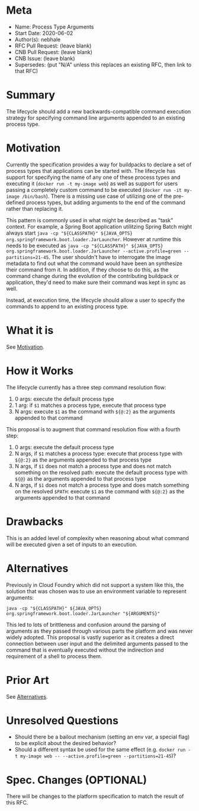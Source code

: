# Meta
[meta]: #meta
- Name: Process Type Arguments
- Start Date: 2020-06-02
- Author(s): nebhale
- RFC Pull Request: (leave blank)
- CNB Pull Request: (leave blank)
- CNB Issue: (leave blank)
- Supersedes: (put "N/A" unless this replaces an existing RFC, then link to that RFC)

# Summary
[summary]: #summary

The lifecycle should add a new backwards-compatible command execution strategy for specifying command line arguments appended to an existing process type.

# Motivation
[motivation]: #motivation

Currently the specification provides a way for buildpacks to declare a set of process types that applications can be started with.  The lifecycle has support for specifying the name of any one of these process types and executing it (`docker run -t my-image web`) as well as support for users passing a completely custom command to be executed (`docker run -it my-image /bin/bash`). There is a missing use case of utilizing one of the pre-defined process types, but adding arguments to the end of the command rather than replacing it.

This pattern is commonly used in what might be described as "task" context.  For example, a Spring Boot application utilitzing Spring Batch might always start `java -cp "${CLASSPATH}" ${JAVA_OPTS} org.springframework.boot.loader.JarLauncher`.  However at runtime this needs to be executed as `java -cp "${CLASSPATH}" ${JAVA_OPTS} org.springframework.boot.loader.JarLauncher --active.profile=green --partitions=21-45`.  The user shouldn't have to interrogate the image metadata to find out what the command would have been an synthesize their command from it.  In addition, if they choose to do this, as the command change during the evolution of the contributing buildpack or application, they'd need to make sure their command was kept in sync as well.

Instead, at execution time, the lifecycle should allow a user to specify the commands to append to an existing process type.

# What it is
[what-it-is]: #what-it-is

See [Motivation](#motivation).

# How it Works
[how-it-works]: #how-it-works

The lifecycle currently has a three step command resolution flow:

1.  0 args: execute the default process type
1.  1 arg:  if `$1` matches a process type, execute that process type
1.  N args: execute `$1` as the command with `${@:2}` as the arguments appended to that command

This proposal is to augment that command resolution flow with a fourth step:

1.  0 args: execute the default process type
1.  N args, if `$1` matches a process type: execute that process type with `${@:2}` as the arguments appended to that process type
1.  N args, if `$1` does not match a process type and does not match something on the resolved path: execute the default process type with `${@}` as the arguments appended to that process type
1.  N args, if `$1` does not match a process type and does match something on the resolved `$PATH`: execute `$1` as the command with `${@:2}` as the arguments appended to that command

# Drawbacks
[drawbacks]: #drawbacks

This is an added level of complexity when reasoning about what command will be executed given a set of inputs to an execution.

# Alternatives
[alternatives]: #alternatives

Previously in Cloud Foundry which did not support a system like this, the solution that was chosen was to use an environment variable to represent arguments:

```
java -cp "${CLASSPATH}" ${JAVA_OPTS} org.springframework.boot.loader.JarLauncher "${ARGUMENTS}"
```

This led to lots of brittleness and confusion around the parsing of arguments as they passed through various parts the platform and was never widely adopted.  This proposal is vastly superior as it creates a direct connection between user input and the delimited arguments passed to the command that is eventually executed without the indirection and requirement of a shell to process them.

# Prior Art
[prior-art]: #prior-art

See [Alternatives](#alternatives).

# Unresolved Questions
[unresolved-questions]: #unresolved-questions

* Should there be a bailout mechanism (setting an env var, a special flag) to be explicit about the desired behavior?
* Should a different syntax be used for the same effect (e.g. `docker run -t my-image web -- --active.profile=green --partitions=21-45`)?

# Spec. Changes (OPTIONAL)
[spec-changes]: #spec-changes

There will be changes to the platform specification to match the result of this RFC.
